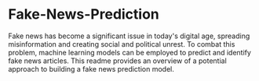 # Fake-News-Prediction
Fake news has become a significant issue in today's digital age, spreading misinformation and creating social and political unrest. To combat this problem, machine learning models can be employed to predict and identify fake news articles. This readme provides an overview of a potential approach to building a fake news prediction model.
